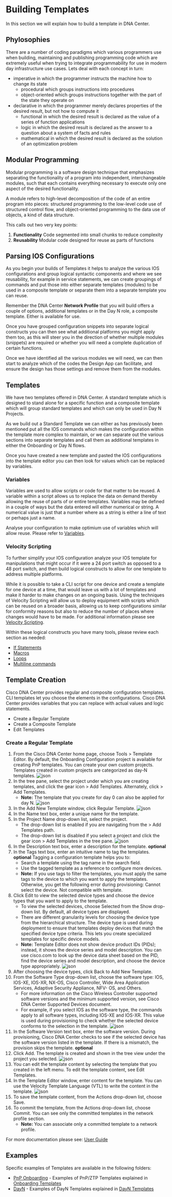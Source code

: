 # Building Templates
In this section we will explain how to build a template in DNA Center.

## Phylosophies
There are a number of coding paradigms which various programmers use when building, maintaining and publishing programming code which are extremely useful when trying to integrate programmability for use in modern day infrastructure use cases. Lets deal with each concept in turn:

  - imperative in which the programmer instructs the machine how to change its state
      - procedural which groups instructions into procedures
      - object-oriented which groups instructions together with the part of the state they operate on
  - declarative in which the programmer merely declares properties of the desired result, but not how to compute it
      - functional in which the desired result is declared as the value of a series of function applications
      - logic in which the desired result is declared as the answer to a question about a system of facts and rules
      - mathematical in which the desired result is declared as the solution of an optimization problem
        
## Modular Programming    
Modular programming is a software design technique that emphasizes separating the functionality of a program into independent, interchangeable modules, such that each contains everything necessary to execute only one aspect of the desired functionality.

A module refers to high-level decomposition of the code of an entire program into pieces: structured programming to the low-level code use of structured control flow, and object-oriented programming to the data use of objects, a kind of data structure.

This calls out two very key points: 

  1. **Functionality**
     Code segmented into small chunks to reduce complexity 
  2. **Reusability**
     Modular code designed for reuse as parts of functions

## Parsing IOS Configurations
As you begin your builds of Templates it helps to analyze the various IOS configurations and group logical syntactic components and where we see reusability, for example in service statements, we can create groupings of commands and put those into either separate templates (modules) to be used in a composite template or separate them into a separate template you can reuse.

Remember the DNA Center **Network Profile** that you will build offers a couple of options, additional templates or in the Day N role, a composite template. Either is available for use.

Once you have grouped configuration snippets into separate logical constructs you can then see what additional platforms you might apply them too, as this will steer you in the direction of whether multiple modules (snippets) are required or whether you will need a complete duplication of certain functions.

Once we have identified all the various modules we will need, we can then start to analyze which of the codes the Design App can facilitate, and ensure the design has those settings and remove them from the modules.

## Templates
We have two templates offered in DNA Center. A standard template which is designed to stand alone for a specific function and a composite template which will group standard templates and which can only be used in Day N Projects.

As we build out a Standard Template we can either as has previously been mentioned put all the IOS commands which makes the configuration within the template more complex to maintain, or we can separate out the various sections into separate templates and call them as additional templates in either the Onboarding or Day N flows.

Once you have created a new template and pasted the IOS configurations into the template editor you can then look for values which can be replaced by variables. 

### Variables
Variables are used to allow scripts or code for that matter to be reused. A variable within a script allows us to replace the data on demand thereby allowing the reuse of parts of or entire templates. Variables may be defined in a couple of ways but the data entered will either numerical or string. A numerical value is just that a number where as a string is either a line of text or perhaps just a name.

Analyse your configuration to make optimium use of variables which will allow reuse. Please refer to [Variables](./Variables.md).

### Velocity Scripting
To further simplify your IOS configuration analyze your IOS template for manipulations that might occur if it were a 24 port switch as opposed to a 48 port switch, and then build logical constructs to allow for one template to address multiple platforms.

While it is possible to take a CLI script for one device and create a template for one device at a time, that would leave us with a lot of templates and make it harder to make changes on an ongoing basis. Using the techniques of Velocity Scripting will allow us to deploy equipment with scripts which can be reused on a broader basis, allowing us to keep configurations similar for conformity reasons but also to reduce the number of places where changes would have to be made. For additional information please see [Velocity Scripting](./Velocity.md).

Within these logical constructs you have many tools, please review each section as needed:
* [If Statements](./Velocity.md#if-statements)
* [Macros](./Velocity.md#macros)
* [Loops](./Velocity.md#foreach-loops)
* [Multiline commands](./Velocity.md#multi-line-commands)

## Template Creation
Cisco DNA Center provides regular and composite configuration templates. CLI templates let you choose the elements in the configurations. Cisco DNA Center provides variables that you can replace with actual values and logic statements.

  * Create a Regular Template
  * Create a Composite Template
  * Edit Templates

### Create a Regular Template
1. From the Cisco DNA Center home page, choose Tools > Template Editor. By default, the Onboarding Configuration project is available for creating PnP templates. You can create your own custom projects. Templates created in custom projects are categorized as day-N templates.
![json](images/GoToTemplateEditor.png?raw=true "Import JSON")
2. In the tree pane, select the project under which you are creating templates, and click the gear icon > Add Templates. Alternately, click > Add Templates.
   - **Note:** The template that you create for day 0 can also be applied for day N.
![json](images/CreateTemplate.png?raw=true "Import JSON")
3. In the Add New Template window, click Regular Template.
![json](images/AddNewTemplate.png?raw=true "Import JSON")
4. In the Name text box, enter a unique name for the template.
5. In the Project Name drop-down list, select the project. 
   - The drop-down list is enabled if you are navigating from the > Add Templates path. 
   - The drop-down list is disabled if you select a project and click the gear icon > Add Templates in the tree pane.
![json](images/SelectTemplateProject.png?raw=true "Import JSON")
6. In the Description text box, enter a description for the template. **optional**
7. In the Tags text box, enter an intuitive name to tag the templates. **optional** 
   Tagging a configuration template helps you to:
   - Search a template using the tag name in the search field.
   - Use the tagged template as a reference to configure more devices.
   - **Note:** If you use tags to filter the templates, you must apply the same tags to the device to which you want to apply the templates. Otherwise, you get the following error during provisioning: Cannot select the device. Not compatible with template.
8. Click Edit to view the selected device types and choose the device types that you want to apply to the template.
   - To view the selected devices, choose Selected from the Show drop-down list. By default, all device types are displayed.
   - There are different granularity levels for choosing the device type from the hierarchical structure. The device type is used during deployment to ensure that templates deploy devices that match the specified device type criteria. This lets you create specialized templates for specific device models.
   - **Note:** Template Editor does not show device product IDs (PIDs); instead, it shows the device series and model description. You can use cisco.com to look up the device data sheet based on the PID, find the device series and model description, and choose the device type appropriately.
![json](images/SelectDeviceTemplate.png?raw=true "Import JSON")
9. After choosing the device types, click Back to Add New Template.
10. From the Software Type drop-down list, choose the software type: IOS, IOS-XE, IOS-XR, NX-OS, Cisco Controller, Wide Area Application Services, Adaptive Security Appliance, NFV- OS, and Others.
    - For more information on the Cisco Wireless Controller supported software versions and the minimum supported version, see Cisco DNA Center Supported Devices document.
    - For example, if you select IOS as the software type, the commands apply to all software types, including IOS-XE and IOS-XR. This value is used during provisioning to check whether the selected device conforms to the selection in the template.
![json](images/SelectOSTemplate.png?raw=true "Import JSON")
11. In the Software Version text box, enter the software version. During provisioning, Cisco DNA Center checks to see if the selected device has the software version listed in the template. If there is a mismatch, the provision skips the template. **optional**
12. Click Add. The template is created and shown in the tree view under the project you selected.
![json](images/AddTemplate.png?raw=true "Import JSON")
13. You can edit the template content by selecting the template that you created in the left menu. To edit the template content, see Edit Templates.
14. In the Template Editor window, enter content for the template. You can use the Velocity Template Language (VTL) to write the content in the template.
![json](images/EditTemplateWindow.png?raw=true "Import JSON")
15. To save the template content, from the Actions drop-down list, choose Save.
16. To commit the template, from the Actions drop-down list, choose Commit. You can see only the committed templates in the network profile section.
    - **Note:** You can associate only a committed template to a network profile.

For more documentation please see: [User Guide](https://www.cisco.com/c/en/us/td/docs/cloud-systems-management/network-automation-and-management/dna-center/1-3-3-0/user_guide/b_cisco_dna_center_ug_1_3_3_0/b_cisco_dna_center_ug_1_3_2_0_chapter_01000.html#create_regular_templates)

## Examples
Specific examples of Templates are available in the following folders:

* [PnP Onboarding](./ONBOARDING) - Examples of PnP/ZTP Templates explained in [Onboarding Templates](./Onboarding.md)
* [DayN](./DAYN) - Examples of DayN Templates explained in [DayN Templates](./DayN.md)
